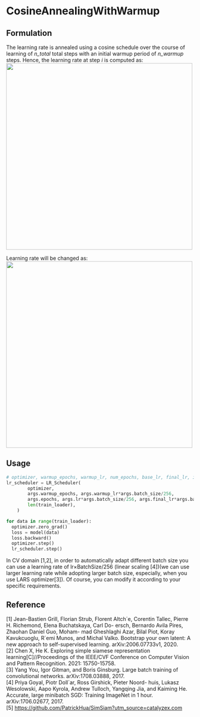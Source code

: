 # CosineAnnealingWithWarmup

## Formulation
The learning rate is annealed using a cosine schedule over the course of learning of _n\_total_ total steps with an initial warmup period of _n\_warmup_ steps. Hence, the learning rate at step _i_ is computed as:<br>
<img src="https://user-images.githubusercontent.com/37068560/144736381-735a21cf-476e-4728-a785-cbe59858b24e.png" width="500px" />


Learning rate will be changed as:<br>
<img src="https://user-images.githubusercontent.com/37068560/144736137-5bb1eeb5-70bf-4e18-8302-3937a718610b.png" width="500px" />


## Usage
```python
# optimizer, warmup_epochs, warmup_lr, num_epochs, base_lr, final_lr, iter_per_epoch
lr_scheduler = LR_Scheduler(
        optimizer,
        args.warmup_epochs, args.warmup_lr*args.batch_size/256, 
        args.epochs, args.lr*args.batch_size/256, args.final_lr*args.batch_size/256, 
        len(train_loader),
    )

for data in range(train_loader):
  optimizer.zero_grad()
  loss = model(data) 
  loss.backward()
  optimizer.step()
  lr_scheduler.step()
```
In CV domain \[1,2\], in order to automatically adapt different batch size you can use a learning rate of lr×BatchSize/256 (linear scaling \[4\])(we can use larger learning rate while adopting larger batch size, especially, when you use LARS optimizer\[3\]). Of course, you can modify it according to your specific requirements.

## Reference
\[1\] Jean-Bastien Grill, Florian Strub, Florent Altch´e, Corentin Tallec, Pierre H. Richemond, Elena Buchatskaya, Carl Do- ersch, Bernardo Avila Pires, Zhaohan Daniel Guo, Moham- mad Gheshlaghi Azar, Bilal Piot, Koray Kavukcuoglu, R´emi Munos, and Michal Valko. Bootstrap your own latent: A new approach to self-supervised learning. arXiv:2006.07733v1, 2020. <br>
\[2\] Chen X, He K. Exploring simple siamese representation learning\[C\]//Proceedings of the IEEE/CVF Conference on Computer Vision and Pattern Recognition. 2021: 15750-15758. <br>
\[3\] Yang You, Igor Gitman, and Boris Ginsburg. Large batch training of convolutional networks. arXiv:1708.03888, 2017. <br>
\[4\] Priya Goyal, Piotr Doll´ar, Ross Girshick, Pieter Noord- huis, Lukasz Wesolowski, Aapo Kyrola, Andrew Tulloch, Yangqing Jia, and Kaiming He. Accurate, large minibatch SGD: Training ImageNet in 1 hour. arXiv:1706.02677, 2017. <br>
\[5\] https://github.com/PatrickHua/SimSiam?utm_source=catalyzex.com <br>
